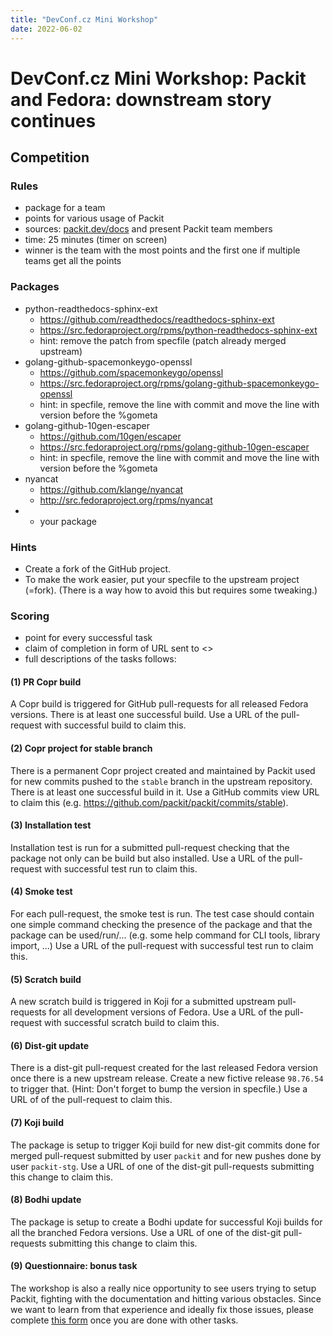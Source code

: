 ```yaml
---
title: "DevConf.cz Mini Workshop"
date: 2022-06-02
---
```


# DevConf.cz Mini Workshop: Packit and Fedora: downstream story continues

## Competition

### Rules

- package for a team
- points for various usage of Packit
- sources: [packit.dev/docs](https://packit.dev/docs) and present Packit team members
- time: 25 minutes (timer on screen)
- winner is the team with the most points and the first one if multiple teams get all the points

### Packages

- python-readthedocs-sphinx-ext
  - https://github.com/readthedocs/readthedocs-sphinx-ext
  - https://src.fedoraproject.org/rpms/python-readthedocs-sphinx-ext
  - hint: remove the patch from specfile (patch already merged upstream)
- golang-github-spacemonkeygo-openssl
  - https://github.com/spacemonkeygo/openssl
  - https://src.fedoraproject.org/rpms/golang-github-spacemonkeygo-openssl
  - hint: in specfile, remove the line with commit and move the line with version before the %gometa
- golang-github-10gen-escaper
  - https://github.com/10gen/escaper
  - https://src.fedoraproject.org/rpms/golang-github-10gen-escaper
  - hint: in specfile, remove the line with commit and move the line with version before the %gometa
- nyancat
  - https://github.com/klange/nyancat
  - http://src.fedoraproject.org/rpms/nyancat
- - your package

### Hints

- Create a fork of the GitHub project.
- To make the work easier, put your specfile to the upstream project (=fork).
  (There is a way how to avoid this but requires some tweaking.)

### Scoring

- point for every successful task
- claim of completion in form of URL sent to <<add a GitHub discussion thread URL>>
- full descriptions of the tasks follows:

#### (1) PR Copr build

A Copr build is triggered for GitHub pull-requests
for all released Fedora versions.
There is at least one successful build.
Use a URL of the pull-request with successful build to claim this.

#### (2) Copr project for stable branch

There is a permanent Copr project created and maintained by Packit
used for new commits pushed to the `stable` branch in the upstream repository.
There is at least one successful build in it.
Use a GitHub commits view URL to claim this (e.g. https://github.com/packit/packit/commits/stable).

#### (3) Installation test

Installation test is run for a submitted pull-request checking
that the package not only can be build but also installed.
Use a URL of the pull-request with successful test run to claim this.

#### (4) Smoke test

For each pull-request, the smoke test is run.
The test case should contain one simple command checking the presence of the package
and that the package can be used/run/...
(e.g. some help command for CLI tools, library import, ...)
Use a URL of the pull-request with successful test run to claim this.

#### (5) Scratch build

A new scratch build is triggered in Koji for a submitted upstream pull-requests
for all development versions of Fedora.
Use a URL of the pull-request with successful scratch build to claim this.

#### (6) Dist-git update

There is a dist-git pull-request created for the last released Fedora version
once there is a new upstream release.
Create a new fictive release `98.76.54` to trigger that.
(Hint: Don't forget to bump the version in specfile.)
Use a URL of of the pull-request to claim this.

#### (7) Koji build

The package is setup to trigger Koji build for new dist-git commits
done for merged pull-request submitted by user `packit` and for new pushes done by user `packit-stg`.
Use a URL of one of the dist-git pull-requests submitting this change to claim this.

#### (8) Bodhi update

The package is setup to create a Bodhi update for successful Koji builds
for all the branched Fedora versions.
Use a URL of one of the dist-git pull-requests submitting this change to claim this.

#### (9) Questionnaire: bonus task

The workshop is also a really nice opportunity to see users trying
to setup Packit, fighting with the documentation and hitting various obstacles.
Since we want to learn from that experience and ideally fix those issues,
please complete [this form](https://forms.gle/KFeHYafnSEDcEALL6)
once you are done with other tasks.
